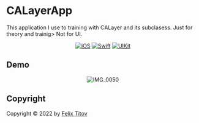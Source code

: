 # CALayerApp

This application I use to training with CALayer and its subclasess. Just for theory and trainig> Not for UI.

<div align="center">
  
  [![iOS](https://img.shields.io/badge/iOS-15.5-blue)](https://www.apple.com/ru/ios/ios-15/)
  [![Swift](https://img.shields.io/badge/Swift-5.5-orange)](https://developer.apple.com/documentation/swift)
  [![UIKit](https://img.shields.io/badge/UIKit-%20LTS-yellowgreen)](https://developer.apple.com/documentation/uikit)
  
</div>

## Demo

<div align="center">

![IMG_0050](https://user-images.githubusercontent.com/56549889/182044594-479d0d88-8e82-4272-9b5e-2fa331345d0c.GIF)

</div>

## Copyright

Copyright © 2022 by [Felix Titov](https://github.com/filtitov2001)
